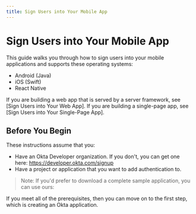 ```yaml
---
title: Sign Users into Your Mobile App
---
```

# Sign Users into Your Mobile App

This guide walks you through how to sign users into your mobile applications and supports these operating systems:

* Android (Java)
* iOS (Swift)
* React Native

If you are building a web app that is served by a server framework, see [Sign Users into Your Web App]. If you are building a single-page app, see [Sign Users into Your Single-Page App].

## Before You Begin

These instructions assume that you: 

* Have an Okta Developer organization. If you don't, you can get one here: <https://developer.okta.com/signup>
* Have a project or application that you want to add authentication to.

> Note: If you'd prefer to download a complete sample application, you can use ours:

<StackSelector snippet="samples"/>

If you meet all of the prerequisites, then you can move on to the first step, which is creating an Okta application.

<NextSectionLink/>
